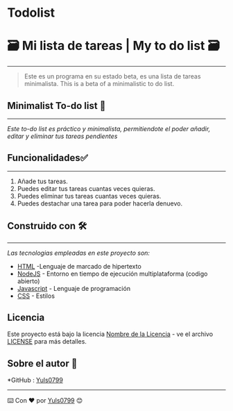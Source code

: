 # Todolist


# 🗃️ Mi lista de tareas | My to do list 🗃️
-----------------------------------------------------------------------------------------------------------------------------------------------------------------------

>Este es un programa en su estado beta, es una lista de tareas minimalista. This is a beta of a minimalistic to do list.
                    
>
##  Minimalist To-do list 📝
-----------------------------------------------------------------------------------------------------------------------------------------------------------------------

_Este to-do list es práctico y minimalista, permitiendote el poder añadir, editar y eliminar tus tareas pendientes_

## Funcionalidades✅
-----------------------------------------------------------------------------------------------------------------------------------------------------------------------

1. Añade tus tareas.
2. Puedes editar tus tareas cuantas veces quieras.
3. Puedes eliminar tus tareas cuantas veces quieras.
4. Puedes destachar una tarea para poder hacerla denuevo.


## Construido con 🛠️
-----------------------------------------------------------------------------------------------------------------------------------------------------------------------

_Las tecnologias empleadas en este proyecto son:_

* [HTML](https://www.w3schools.com/html/) -Lenguaje de marcado de hipertexto
* [NodeJS](https://nodejs.org/en/) - Entorno en tiempo de ejecución multiplataforma (codigo abierto)
* [Javascript](https://developer.mozilla.org/es/docs/Learn/JavaScript/First_steps/What_is_JavaScript) - Lenguaje de programación
* [CSS](https://developer.mozilla.org/es/docs/Learn/CSS/First_steps/What_is_CSS) - Estilos


## Licencia

Este proyecto está bajo la licencia [Nombre de la Licencia](LICENSE) - ve el archivo [LICENSE](LICENSE) para más detalles.



## Sobre el autor 👷
*GitHub : [Yuls0799](https://github.comYuls0799)


---
⌨️ Con ❤️ por [Yuls0799](https://github.comYuls0799) 😊

